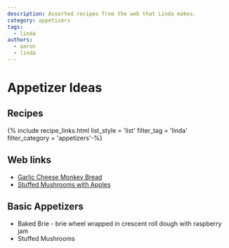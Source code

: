 ```yaml
---
description: Assorted recipes from the web that Linda makes.
category: appetizers
tags:
  - linda
authors:
  - aaron
  - linda
---
```


# Appetizer Ideas

## Recipes

{% include recipe_links.html 
  list_style        = 'list'
  filter_tag = 'linda'
  filter_category = 'appetizers'-%}
## Web links
- [Garlic Cheese Monkey Bread](https://www.homecookingadventure.com/garlic-cheese-monkey-bread/#recipe)
- [Stuffed Mushrooms with Apples](https://www.weaversorchard.com/stuffed-mushrooms-apples/#tasty-recipes-18941-jump-target)

## Basic Appetizers
- Baked Brie - brie wheel wrapped in crescent roll dough with raspberry jam
- Stuffed Mushrooms
